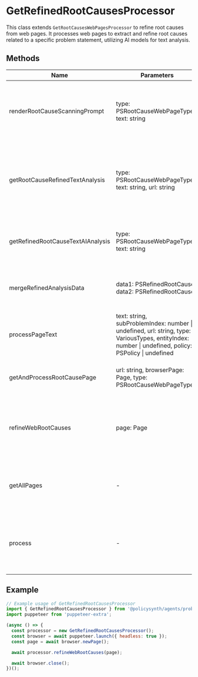 # GetRefinedRootCausesProcessor

This class extends `GetRootCausesWebPagesProcessor` to refine root causes from web pages. It processes web pages to extract and refine root causes related to a specific problem statement, utilizing AI models for text analysis.

## Methods

| Name                               | Parameters                                                                                   | Return Type                  | Description                                                                                   |
|------------------------------------|----------------------------------------------------------------------------------------------|------------------------------|-----------------------------------------------------------------------------------------------|
| renderRootCauseScanningPrompt      | type: PSRootCauseWebPageTypes, text: string                                                 | SystemMessage[]              | Generates prompt messages for scanning root causes in a given text.                          |
| getRootCauseRefinedTextAnalysis    | type: PSRootCauseWebPageTypes, text: string, url: string                                     | Promise<PSRefinedRootCause[]\|undefined> | Analyzes text to refine root causes, considering token limits and splitting text if necessary. |
| getRefinedRootCauseTextAIAnalysis  | type: PSRootCauseWebPageTypes, text: string                                                  | Promise<PSRefinedRootCause[]> | Uses AI to analyze and extract refined root causes from text.                                 |
| mergeRefinedAnalysisData           | data1: PSRefinedRootCause, data2: PSRefinedRootCause                                         | PSRefinedRootCause           | Merges two sets of refined root cause analysis data.                                          |
| processPageText                    | text: string, subProblemIndex: number \| undefined, url: string, type: VariousTypes, entityIndex: number \| undefined, policy: PSPolicy \| undefined | Promise<any>                 | Processes the text of a web page to refine root causes.                                       |
| getAndProcessRootCausePage         | url: string, browserPage: Page, type: PSRootCauseWebPageTypes                                | Promise<boolean>             | Processes a web page or PDF to refine root causes.                                            |
| refineWebRootCauses                | page: Page                                                                                    | Promise<void>                | Refines root causes from web pages, iterating through different types.                        |
| getAllPages                        | -                                                                                            | Promise<void>                | Launches a browser to refine root causes from all relevant web pages.                         |
| process                            | -                                                                                            | Promise<void>                | Main method to start the process of refining root causes from web pages.                      |

## Example

```javascript
// Example usage of GetRefinedRootCausesProcessor
import { GetRefinedRootCausesProcessor } from '@policysynth/agents/problems/web/getRefinedRootCauses.js';
import puppeteer from 'puppeteer-extra';

(async () => {
  const processor = new GetRefinedRootCausesProcessor();
  const browser = await puppeteer.launch({ headless: true });
  const page = await browser.newPage();

  await processor.refineWebRootCauses(page);

  await browser.close();
})();
```